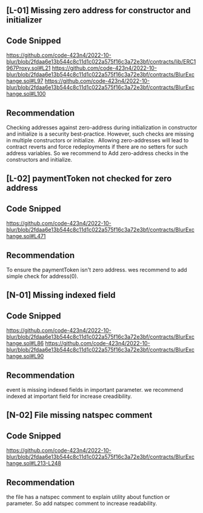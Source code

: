 ## [L-01] Missing zero address for constructor and initializer

## Code Snipped
https://github.com/code-423n4/2022-10-blur/blob/2fdaa6e13b544c8c11d1c022a575f16c3a72e3bf/contracts/lib/ERC1967Proxy.sol#L21
https://github.com/code-423n4/2022-10-blur/blob/2fdaa6e13b544c8c11d1c022a575f16c3a72e3bf/contracts/BlurExchange.sol#L97
https://github.com/code-423n4/2022-10-blur/blob/2fdaa6e13b544c8c11d1c022a575f16c3a72e3bf/contracts/BlurExchange.sol#L100

## Recommendation
Checking addresses against zero-address during initialization in constructor and initialize is a security best-practice. However, such checks are missing in multiple constructors or initialize.  Allowing zero-addresses will lead to contract reverts and force redeployments if there are no setters for such address variables. So we recommend to Add zero-address checks in the constructors and initialize.

## [L-02] paymentToken not checked for zero address
## Code Snipped
https://github.com/code-423n4/2022-10-blur/blob/2fdaa6e13b544c8c11d1c022a575f16c3a72e3bf/contracts/BlurExchange.sol#L471
## Recommendation
To ensure the paymentToken isn't zero address. wes recommend to add simple check for address(0).

## [N-01] Missing indexed field
## Code Snipped
https://github.com/code-423n4/2022-10-blur/blob/2fdaa6e13b544c8c11d1c022a575f16c3a72e3bf/contracts/BlurExchange.sol#L86
https://github.com/code-423n4/2022-10-blur/blob/2fdaa6e13b544c8c11d1c022a575f16c3a72e3bf/contracts/BlurExchange.sol#L90
## Recommendation
event is missing indexed fields in important parameter. we recommend indexed at important field for increase creadibility.

## [N-02] File missing natspec comment
## Code Snipped
https://github.com/code-423n4/2022-10-blur/blob/2fdaa6e13b544c8c11d1c022a575f16c3a72e3bf/contracts/BlurExchange.sol#L213-L248
## Recommendation
the file has a natspec comment  to explain utility about function or parameter. So add natspec comment to increase readability.
